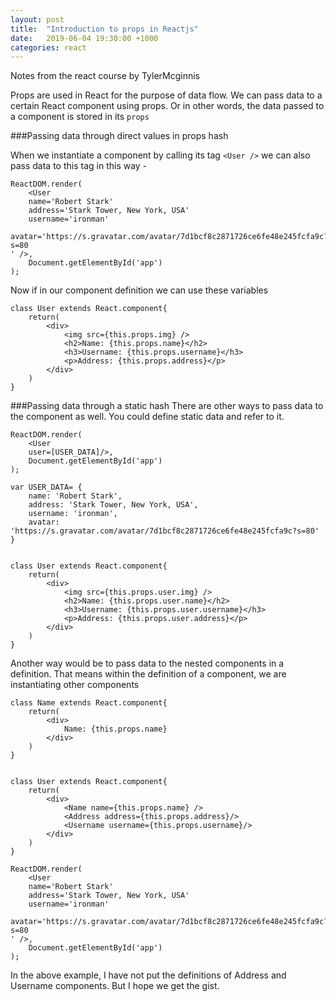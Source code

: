 ```yaml
---
layout: post
title:  "Introduction to props in Reactjs"
date:   2019-06-04 19:30:00 +1000
categories: react
---
```


Notes from the react course by TylerMcginnis

Props are used in React for the purpose of data flow. We can pass data to a certain React component using props. Or in other words, the data passed to a component is stored in its `props` 


###Passing data through direct values in props hash

When we instantiate a component by calling its tag `<User />` we can also pass data to this tag in this way - 

```
ReactDOM.render(
	<User 
	name='Robert Stark'
	address='Stark Tower, New York, USA'
	username='ironman'
	avatar='https://s.gravatar.com/avatar/7d1bcf8c2871726ce6fe48e245fcfa9c?s=80
' />,
	Document.getElementById('app')
);
```

Now if in our component definition we can use these variables
```
class User extends React.component{
	return(
		<div>
			<img src={this.props.img} />
			<h2>Name: {this.props.name}</h2>
			<h3>Username: {this.props.username}</h3>
			<p>Address: {this.props.address}</p>
		</div>
	)
}
```

###Passing data through a static hash
There are other ways to pass data to the component as well. You could define static data and refer to it.

```
ReactDOM.render(
	<User 
	user=[USER_DATA]/>,
	Document.getElementById('app')
);
```

```
var USER_DATA= {
	name: 'Robert Stark',
	address: 'Stark Tower, New York, USA',
	username: 'ironman',
	avatar: 'https://s.gravatar.com/avatar/7d1bcf8c2871726ce6fe48e245fcfa9c?s=80'
}


class User extends React.component{
	return(
		<div>
			<img src={this.props.user.img} />
			<h2>Name: {this.props.user.name}</h2>
			<h3>Username: {this.props.user.username}</h3>
			<p>Address: {this.props.user.address}</p>
		</div>
	)
}
```

Another way would be to pass data to the nested components in a definition. That means within the definition of a component, we are instantiating other components

```
class Name extends React.component{
	return(
		<div>
			Name: {this.props.name}
		</div>
	)
}


class User extends React.component{
	return(
		<div>
			<Name name={this.props.name} />
			<Address address={this.props.address}/>
			<Username username={this.props.username}/>
		</div>
	)
}

ReactDOM.render(
	<User 
	name='Robert Stark'
	address='Stark Tower, New York, USA'
	username='ironman'
	avatar='https://s.gravatar.com/avatar/7d1bcf8c2871726ce6fe48e245fcfa9c?s=80
' />,
	Document.getElementById('app')
);
```

In the above example, I have not put the definitions of Address and Username components. But I hope we get the gist. 
